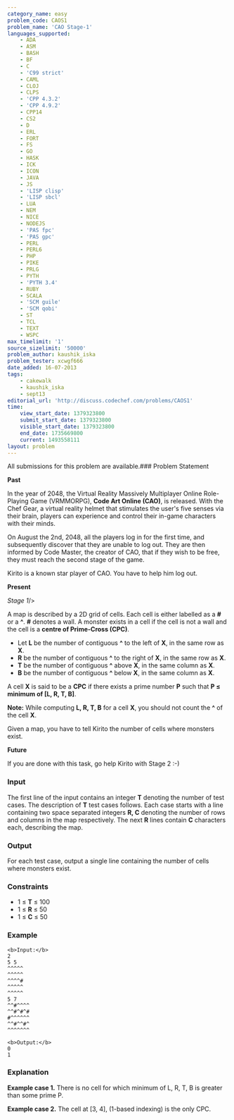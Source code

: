 ```yaml
---
category_name: easy
problem_code: CAOS1
problem_name: 'CAO Stage-1'
languages_supported:
    - ADA
    - ASM
    - BASH
    - BF
    - C
    - 'C99 strict'
    - CAML
    - CLOJ
    - CLPS
    - 'CPP 4.3.2'
    - 'CPP 4.9.2'
    - CPP14
    - CS2
    - D
    - ERL
    - FORT
    - FS
    - GO
    - HASK
    - ICK
    - ICON
    - JAVA
    - JS
    - 'LISP clisp'
    - 'LISP sbcl'
    - LUA
    - NEM
    - NICE
    - NODEJS
    - 'PAS fpc'
    - 'PAS gpc'
    - PERL
    - PERL6
    - PHP
    - PIKE
    - PRLG
    - PYTH
    - 'PYTH 3.4'
    - RUBY
    - SCALA
    - 'SCM guile'
    - 'SCM qobi'
    - ST
    - TCL
    - TEXT
    - WSPC
max_timelimit: '1'
source_sizelimit: '50000'
problem_author: kaushik_iska
problem_tester: xcwgf666
date_added: 16-07-2013
tags:
    - cakewalk
    - kaushik_iska
    - sept13
editorial_url: 'http://discuss.codechef.com/problems/CAOS1'
time:
    view_start_date: 1379323800
    submit_start_date: 1379323800
    visible_start_date: 1379323800
    end_date: 1735669800
    current: 1493558111
layout: problem
---
```

All submissions for this problem are available.### Problem Statement

**Past**

In the year of 2048, the Virtual Reality Massively Multiplayer Online Role-Playing Game (VRMMORPG), **Code Art Online (CAO)**, is released. With the Chef Gear, a virtual reality helmet that stimulates the user's five senses via their brain, players can experience and control their in-game characters with their minds.

On August the 2nd, 2048, all the players log in for the first time, and subsequently discover that they are unable to log out. They are then informed by Code Master, the creator of CAO, that if they wish to be free, they must reach the second stage of the game.

Kirito is a known star player of CAO. You have to help him log out.

**Present**


_Stage 1_/>

A map is described by a 2D grid of cells. Each cell is either labelled as a **\#** or a **^**. **\#** denotes a wall. A monster exists in a cell if the cell is not a wall and the cell is a **centre of Prime-Cross (CPC)**.

- Let **L** be the number of contiguous **^** to the left of **X**, in the same row as **X**.
- **R** be the number of contiguous **^** to the right of **X**, in the same row as **X**.
- **T** be the number of contiguous **^** above **X**, in the same column as **X**.
- **B** be the number of contiguous **^** below **X**, in the same column as **X**.

A cell **X** is said to be a **CPC** if there exists a prime number **P** such that **P ≤ minimum of \[L, R, T, B\]**.

**Note:** While computing **L, R, T, B** for a cell **X**, you should not count the **^** of the cell **X**.

Given a map, you have to tell Kirito the number of cells where monsters exist.

**Future**

If you are done with this task, go help Kirito with Stage 2 :-)

### Input

The first line of the input contains an integer **T** denoting the number of test cases. The description of **T** test cases follows. Each case starts with a line containing two space separated integers **R, C** denoting the number of rows and columns in the map respectively. The next **R** lines contain **C** characters each, describing the map.

### Output

For each test case, output a single line containing the number of cells where monsters exist.

### Constraints

- 1 ≤ **T** ≤ 100
- 1 ≤ **R** ≤ 50
- 1 ≤ **C** ≤ 50

### Example

```
<b>Input:</b>
2
5 5
^^^^^
^^^^^
^^^^#
^^^^^
^^^^^
5 7
^^#^^^^
^^#^#^#
#^^^^^^
^^#^^#^
^^^^^^^

<b>Output:</b>
0
1

```
### Explanation

**Example case 1.** There is no cell for which minimum of L, R, T, B is greater than some prime P.

**Example case 2.** The cell at \[3, 4\], (1-based indexing) is the only CPC.
